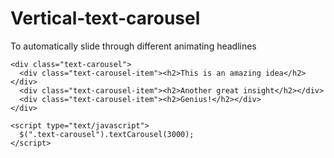 Vertical-text-carousel
======================

To automatically slide through different animating headlines
    
    <div class="text-carousel">
      <div class="text-carousel-item"><h2>This is an amazing idea</h2></div>
      <div class="text-carousel-item"><h2>Another great insight</h2></div>
      <div class="text-carousel-item"><h2>Genius!</h2></div>
    </div>

    <script type="text/javascript">
      $(".text-carousel").textCarousel(3000);
    </script>
